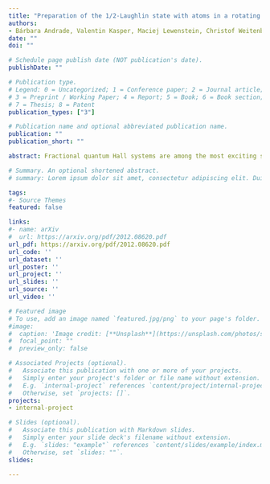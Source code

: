 ```yaml
---
title: "Preparation of the 1/2-Laughlin state with atoms in a rotating trap"
authors:
- Bárbara Andrade, Valentin Kasper, Maciej Lewenstein, Christof Weitenberg, Tobias Graß
date: ""
doi: ""

# Schedule page publish date (NOT publication's date).
publishDate: ""

# Publication type.
# Legend: 0 = Uncategorized; 1 = Conference paper; 2 = Journal article;
# 3 = Preprint / Working Paper; 4 = Report; 5 = Book; 6 = Book section;
# 7 = Thesis; 8 = Patent
publication_types: ["3"]

# Publication name and optional abbreviated publication name.
publication: ""
publication_short: ""

abstract: Fractional quantum Hall systems are among the most exciting strongly correlated systems. Accessing them microscopically via quantum simulations with ultracold atoms would be an important achievement toward a better understanding of this strongly correlated state of matter. A promising approach is to confine a small number of bosonic atoms in a quasi-two-dimensional rotating trap, which mimics the magnetic field. For rotation frequencies close to the in-plane trapping frequency, the ground state is predicted to be a bosonic analog of the Laughlin state. Here, we study the problem of the adiabatic preparation of the Laughlin state by ramping the rotation frequency and controlling the ellipticity of the trapping potential. By employing adapted ramping speeds for rotation frequency and ellipticity, and large trap deformations, we improve the preparation time for high-fidelity Laughlin states by a factor of ten in comparison to previous studies. With this improvement of the adiabatic protocol the Laughlin state can be prepared with current experimental technology.

# Summary. An optional shortened abstract.
# summary: Lorem ipsum dolor sit amet, consectetur adipiscing elit. Duis posuere tellus ac convallis placerat. Proin tincidunt magna sed ex sollicitudin condimentum.

tags:
#- Source Themes
featured: false

links:
#- name: arXiv
#  url: https://arxiv.org/pdf/2012.08620.pdf 
url_pdf: https://arxiv.org/pdf/2012.08620.pdf
url_code: ''
url_dataset: ''
url_poster: ''
url_project: ''
url_slides: ''
url_source: ''
url_video: ''

# Featured image
# To use, add an image named `featured.jpg/png` to your page's folder. 
#image:
#  caption: 'Image credit: [**Unsplash**](https://unsplash.com/photos/s9CC2SKySJM)'
#  focal_point: ""
#  preview_only: false

# Associated Projects (optional).
#   Associate this publication with one or more of your projects.
#   Simply enter your project's folder or file name without extension.
#   E.g. `internal-project` references `content/project/internal-project/index.md`.
#   Otherwise, set `projects: []`.
projects:
- internal-project

# Slides (optional).
#   Associate this publication with Markdown slides.
#   Simply enter your slide deck's filename without extension.
#   E.g. `slides: "example"` references `content/slides/example/index.md`.
#   Otherwise, set `slides: ""`.
slides:

---
```



